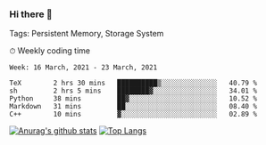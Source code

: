 ### Hi there 👋

Tags: Persistent Memory, Storage System

<!--

[![Anurag's github stats](https://github-readme-stats.vercel.app/api?username=wwyf)](https://github.com/anuraghazra/github-readme-stats)

[![Anurag's github stats](https://github-readme-stats.vercel.app/api?username=wwyf&count_private=true)](https://github.com/anuraghazra/github-readme-stats)


[![Top Langs](https://github-readme-stats.vercel.app/api/top-langs/?username=wwyf&count_private=true&&hide=jupyter%20notebook,html)](https://github.com/anuraghazra/github-readme-stats)



-->


⏱ Weekly coding time

<!--START_SECTION:waka-->
```text
Week: 16 March, 2021 - 23 March, 2021

TeX        2 hrs 30 mins   ██████████▒░░░░░░░░░░░░░░   40.79 % 
sh         2 hrs 5 mins    ████████▓░░░░░░░░░░░░░░░░   34.01 % 
Python     38 mins         ██▓░░░░░░░░░░░░░░░░░░░░░░   10.52 % 
Markdown   31 mins         ██░░░░░░░░░░░░░░░░░░░░░░░   08.40 % 
C++        10 mins         ▓░░░░░░░░░░░░░░░░░░░░░░░░   02.89 % 
```
<!--END_SECTION:waka-->



[![Anurag's github stats](https://github-readme-stats.vercel.app/api?username=wwyf&count_private=true&show_icons=true&hide_border=true)](https://github.com/anuraghazra/github-readme-stats) [![Top Langs](https://github-readme-stats.vercel.app/api/top-langs/?username=wwyf&count_private=true&hide=jupyter%20notebook,html,OpenEdge%20ABL&langs_count=10&layout=compact&hide_border=true)](https://github.com/anuraghazra/github-readme-stats)

<!--

[![willianrod's wakatime stats](https://github-readme-stats.vercel.app/api/wakatime?username=wwyf)](https://github.com/anuraghazra/github-readme-stats)


-->

